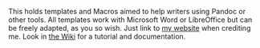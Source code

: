 This holds templates and Macros aimed to help writers using Pandoc or other tools. All templates work with Microsoft Word or LibreOffice but can be freely adapted, as you so wish. Just link to [my website](http://robertkingett.com/) when crediting me. Look in [the Wiki](https://github.com/rkingett/writertools/wiki) for a tutorial and documentation.
